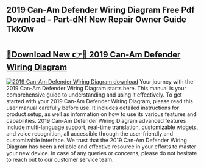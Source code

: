 ## 2019 Can-Am Defender Wiring Diagram Free Pdf Download - Part-dNf New Repair Owner Guide TkkQw

# <h2><a href="http://dfn9p8.blite.top/?on=2019+Can-Am+Defender+Wiring+Diagram">🔗Download New 👉🔴 2019 Can-Am Defender Wiring Diagram</a></h2>

[![2019 Can-Am Defender Wiring Diagram download](https://i.imgur.com/lujVjoI.png)](http://dfn9p8.blite.top/?on=2019+Can-Am+Defender+Wiring+Diagram)
Your journey with the 2019 Can-Am Defender Wiring Diagram starts here. This manual is your comprehensive guide to understanding and using it effectively. To get started with your 2019 Can-Am Defender Wiring Diagram, please read this user manual carefully before use. It includes detailed instructions for product setup, as well as information on how to use its various features and capabilities. 2019 Can-Am Defender Wiring Diagram advanced features include multi-language support, real-time translation, customizable widgets, and voice recognition, all accessible through the user-friendly and customizable interface. We trust that the 2019 Can-Am Defender Wiring Diagram has been a reliable and effective resource in your efforts to master your new device. In case of any queries or concerns, please do not hesitate to reach out to our customer service team.
